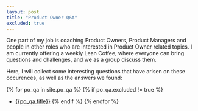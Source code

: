 ```yaml
---
layout: post
title: "Product Owner Q&A"
excluded: true
---
```

One part of my job is coaching Product Owners, Product Managers and people 
in other roles who are interested in Product Owner related topics. I am currently offering a weekly Lean Coffee, where everyone can bring questions and challenges, 
and we as a group discuss them.

Here, I will collect some interesting questions that have arisen on these occurences, as well as the answers we found:

{% for po_qa in site.po_qa %}
{% if po_qa.excluded != true %}
- [{{po_qa.title}}]({{po_qa.url}})
{% endif %}
{% endfor %}
